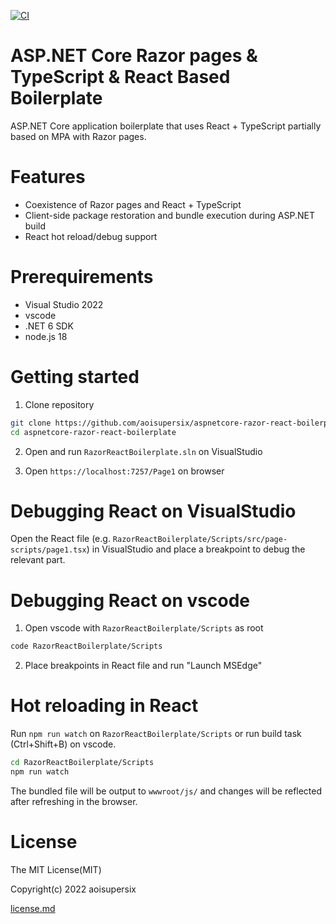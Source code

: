 [![CI](https://github.com/aoisupersix/aspnet-core-react-typescript-template/actions/workflows/ci.yml/badge.svg)](https://github.com/aoisupersix/aspnet-core-react-typescript-template/actions/workflows/ci.yml)

# ASP.NET Core Razor pages & TypeScript & React Based Boilerplate

ASP.NET Core application boilerplate that uses React + TypeScript partially based on MPA with Razor pages.

# Features

- Coexistence of Razor pages and React + TypeScript
- Client-side package restoration and bundle execution during ASP.NET build
- React hot reload/debug support

# Prerequirements

- Visual Studio 2022
- vscode
- .NET 6 SDK
- node.js 18

# Getting started

1. Clone repository

```sh
git clone https://github.com/aoisupersix/aspnetcore-razor-react-boilerplate
cd aspnetcore-razor-react-boilerplate
```

2. Open and run `RazorReactBoilerplate.sln` on VisualStudio

3. Open `https://localhost:7257/Page1` on browser

# Debugging React on VisualStudio

Open the React file (e.g. `RazorReactBoilerplate/Scripts/src/page-scripts/page1.tsx`) in VisualStudio and place a breakpoint to debug the relevant part.

# Debugging React on vscode

1. Open vscode with `RazorReactBoilerplate/Scripts` as root

```sh
code RazorReactBoilerplate/Scripts
```

2. Place breakpoints in React file and run "Launch MSEdge"

# Hot reloading in React

Run `npm run watch` on `RazorReactBoilerplate/Scripts` or run build task (Ctrl+Shift+B) on vscode.

```sh
cd RazorReactBoilerplate/Scripts
npm run watch
```

The bundled file will be output to `wwwroot/js/` and changes will be reflected after refreshing in the browser.

# License

The MIT License(MIT)

Copyright(c) 2022 aoisupersix

[license.md](license.md)
